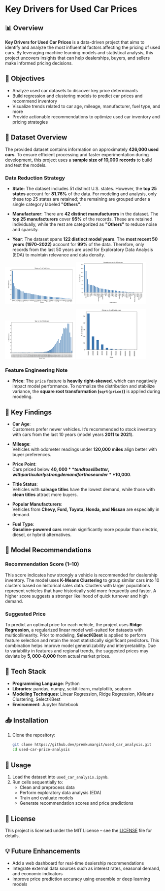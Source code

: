 # Key Drivers for Used Car Prices

## 📊 Overview

**Key Drivers for Used Car Prices** is a data-driven project that aims to identify and analyze the most influential factors affecting the pricing of used cars. By leveraging machine learning models and statistical analysis, this project uncovers insights that can help dealerships, buyers, and sellers make informed pricing decisions.

## 🧠 Objectives

- Analyze used car datasets to discover key price determinants  
- Build regression and clustering models to predict car prices and recommend inventory  
- Visualize trends related to car age, mileage, manufacturer, fuel type, and more  
- Provide actionable recommendations to optimize used car inventory and pricing strategies

## 📂 Dataset Overview

The provided dataset contains information on approximately **426,000 used cars**. To ensure efficient processing and faster experimentation during development, this project uses a **sample size of 10,000 records** to build and test the models.

### Data Reduction Strategy

- **State**: The dataset includes 51 distinct U.S. states. However, the **top 25 states** account for **81.76%** of the data. For modeling and analysis, only these top 25 states are retained; the remaining are grouped under a single category labeled **"Others"**.

- **Manufacturer**: There are **42 distinct manufacturers** in the dataset. The **top 25 manufacturers** cover **95%** of the records. These are retained individually, while the rest are categorized as **"Others"** to reduce noise and sparsity.

- **Year**: The dataset spans **122 distinct model years**. The **most recent 50 years (1970–2022)** account for **99%** of the data. Therefore, only records from the last 50 years are used for Exploratory Data Analysis (EDA) to maintain relevance and data density.

<p float="left">
    <img src="/images/State_SoldCars.png" width="45%"> 
    <img src="/images/Manu_SoldCars.png" width="45%"> 
</p>    
<p float="left">
    <img src="/images/Year_SoldCars.png" width="45%"> 
    <img src="/images/Price_SoldCars.png" width="45%">
</p>    



### Feature Engineering Note

- **Price**: The `price` feature is **heavily right-skewed**, which can negatively impact model performance. To normalize the distribution and stabilize variance, the **square root transformation (`sqrt(price)`)** is applied during modeling.


## 📌 Key Findings

- **Car Age**:  
  Customers prefer newer vehicles. It’s recommended to stock inventory with cars from the last 10 years (model years **2011 to 2021**).

- **Mileage**:  
  Vehicles with odometer readings under **120,000 miles** align better with buyer preferences.

- **Price Point**:  
  Cars priced below **$40,000** tend to sell better, with particularly strong demand for those under **$10,000**.

- **Title Status**:  
  Vehicles with **salvage titles** have the lowest demand, while those with **clean titles** attract more buyers.

- **Popular Manufacturers**:  
  Vehicles from **Chevy, Ford, Toyota, Honda, and Nissan** are especially in demand.

- **Fuel Type**:  
  **Gasoline-powered cars** remain significantly more popular than electric, diesel, or hybrid alternatives.

## 🤖 Model Recommendations

### Recommendation Score (1–10)

This score indicates how strongly a vehicle is recommended for dealership inventory. The model uses **K-Means Clustering** to group similar cars into 10 clusters based on historical sales data. Clusters with larger populations represent vehicles that have historically sold more frequently and faster. A higher score suggests a stronger likelihood of quick turnover and high demand.

### Suggested Price

To predict an optimal price for each vehicle, the project uses **Ridge Regression**, a regularized linear model well-suited for datasets with multicollinearity. Prior to modeling, **SelectKBest** is applied to perform feature selection and retain the most statistically significant predictors. This combination helps improve model generalizability and interpretability. Due to variability in features and regional trends, the suggested prices may deviate by **$5,000–$8,000** from actual market prices.

## 🔧 Tech Stack

- **Programming Language**: Python  
- **Libraries**: pandas, numpy, scikit-learn, matplotlib, seaborn  
- **Modeling Techniques**: Linear Regression, Ridge Regression, KMeans Clustering, SelectKBest  
- **Environment**: Jupyter Notebook

## 📥 Installation

1. Clone the repository:
   ```bash
   git clone https://github.dev/premkumargit/used_car_analysis.git
   cd used-car-price-analysis
   ```

## 🚀 Usage

1. Load the dataset into `used_car_analysis.ipynb`.
2. Run cells sequentially to:
   - Clean and preprocess data
   - Perform exploratory data analysis (EDA)
   - Train and evaluate models
   - Generate recommendation scores and price predictions


## 📄 License

This project is licensed under the MIT License – see the [LICENSE](LICENSE) file for details.

## 💡 Future Enhancements

- Add a web dashboard for real-time dealership recommendations  
- Integrate external data sources such as interest rates, seasonal demand, and economic indicators  
- Improve price prediction accuracy using ensemble or deep learning models
